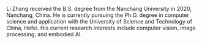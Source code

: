 Li Zhang received the B.S. degree from the Nanchang University in 2020, Nanchang, China. He is currently pursuing the Ph.D. degree in computer science and application with the University of Science and Technology of China, Hefei. His current research interests include computer vision, image processing, and embodied AI.